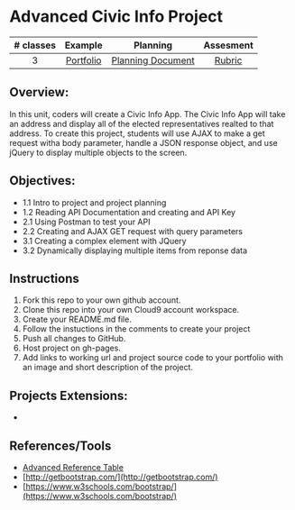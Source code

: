 # Advanced Civic Info Project

| # classes|Example|Planning|Assesment|
|:--:|:--:|:--:|:--:|
| 3 |[Portfolio](https://scriptedcurriculum.github.io/advanced_civics_solution/)|[Planning Document](https://drive.google.com/open?id=1djJGD16zKw0DsNOKir0yP6wt-MW751isL-7UDK7ZSRc)|[Rubric](https://drive.google.com/open?id=1sE57raysW2J8LFMpNi86e1bfZ8Q9DE0OmLgGnReL-y4)|

## Overview: 
In this unit, coders will create a Civic Info App. The Civic Info App will take an address and display all of the elected representatives realted to that address. To create this project, students will use AJAX to make a get request witha body parameter, handle a JSON response object, and use jQuery to display multiple objects to the screen.

## Objectives:
* 1.1 Intro to project and project planning
* 1.2 Reading API Documentation and creating and API Key
* 2.1 Using Postman to test your API
* 2.2 Creating and AJAX GET request with query parameters
* 3.1  Creating a complex element with JQuery
* 3.2 Dynamically displaying multiple items from reponse data

## Instructions
1) Fork this repo to your own github account. 
2) Clone this repo into your own Cloud9 account workspace.
3) Create your README.md file.
4) Follow the instuctions in the comments to create your project
5) Push all changes to GitHub.
6) Host project on gh-pages.
7) Add links to working url and project source code to your portfolio with an image and short description of the project.

## Projects Extensions:
* 

## References/Tools
* [Advanced Reference Table]()
* [http://getbootstrap.com/](http://getbootstrap.com/)
* [https://www.w3schools.com/bootstrap/](https://www.w3schools.com/bootstrap/)
